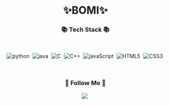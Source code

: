 ### 

<!--
**bomii1/bomii1** is a ✨ _special_ ✨ repository because its `README.md` (this file) appears on your GitHub profile.
-->
<h1 align = "center"><strong>✨BOMI✨</strong></h1>
<h3 align="center"><b>📚 Tech Stack 📚</b></h3>
<br>
<p align = "center">
  <img alt="python" src ="https://img.shields.io/badge/Python-3776AB.svg?&style=for-flat-square&logo=Python&logoColor=white"/>&nbsp
  <img alt="java" src ="https://img.shields.io/badge/Java-007396.svg?&style=for-flat-square&logo=Java&logoColor=white"/>&nbsp
  <img alt="C" src ="https://img.shields.io/badge/C-A8B9CC.svg?&style=for-flat-square&logo=C&logoColor=white"/>&nbsp
  <img alt="C++" src ="https://img.shields.io/badge/C++-00599C.svg?&style=for-flat-square&logo=Python&logoColor=white"/>&nbsp
  <img alt="javaScript" src ="https://img.shields.io/badge/JavaScript-F7DF1E.svg?&style=for-flat-square&logo=JavaScript&logoColor=white"/>&nbsp
  <img alt="HTML5" src ="https://img.shields.io/badge/HTML5-E34F26.svg?&style=for-flat-square&logo=HTML5&logoColor=white"/>&nbsp
  <img alt="CSS3" src ="https://img.shields.io/badge/CSS3-1572B6.svg?&style=for-flat-square&logo=CSS3&logoColor=white"/>&nbsp
</p>
<br>
<h3 align="center"><b>🌈 Follow Me 🌈</b></h3>
<p align = "center">
  <a href="https://www.instagram.com/dev.dobby/"><img src="https://img.shields.io/badge/Instagram-E4405F?style=flat-square&logo=Instagram&logoColor=white&link=https://www.instagram.com/dkssudqhal/"/></a>&nbsp
